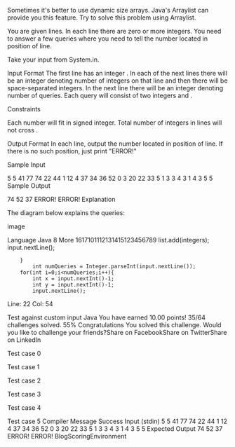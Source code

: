 Sometimes it's better to use dynamic size arrays. Java's Arraylist can provide you this feature. Try to solve this problem using Arraylist.

You are given  lines. In each line there are zero or more integers. You need to answer a few queries where you need to tell the number located in  position of  line.

Take your input from System.in.

Input Format
The first line has an integer . In each of the next  lines there will be an integer  denoting number of integers on that line and then there will be  space-separated integers. In the next line there will be an integer  denoting number of queries. Each query will consist of two integers  and .

Constraints

Each number will fit in signed integer.
Total number of integers in  lines will not cross .

Output Format
In each line, output the number located in  position of  line. If there is no such position, just print "ERROR!"

Sample Input

5
5 41 77 74 22 44
1 12
4 37 34 36 52
0
3 20 22 33
5
1 3
3 4
3 1
4 3
5 5
Sample Output

74
52
37
ERROR!
ERROR!
Explanation

The diagram below explains the queries:

image

Language
Java 8
More
1617101112131415123456789
            list.add(integers);
            input.nextLine();
            
        }
            int numQueries = Integer.parseInt(input.nextLine());
        for(int i=0;i<numQueries;i++){
            int x = input.nextInt()-1;
            int y = input.nextInt()-1;
            input.nextLine();

Line: 22 Col: 54

Test against custom input
Java
You have earned 10.00 points!
35/64 challenges solved.
55%
Congratulations
You solved this challenge. Would you like to challenge your friends?Share on FacebookShare on TwitterShare on LinkedIn

Test case 0

Test case 1

Test case 2

Test case 3

Test case 4

Test case 5
Compiler Message
Success
Input (stdin)
5
5 41 77 74 22 44
1 12
4 37 34 36 52
0
3 20 22 33
5
1 3
3 4
3 1
4 3
5 5
Expected Output
74
52
37
ERROR!
ERROR!
BlogScoringEnvironment